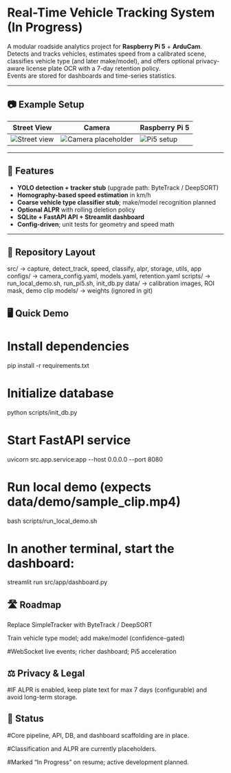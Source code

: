 # Real-Time Vehicle Tracking System (In Progress)

A modular roadside analytics project for **Raspberry Pi 5** + **ArduCam**.  
Detects and tracks vehicles, estimates speed from a calibrated scene, classifies vehicle type (and later make/model), and offers optional privacy-aware license plate OCR with a 7-day retention policy.  
Events are stored for dashboards and time-series statistics.

---

## 📷 Example Setup

| Street View | Camera | Raspberry Pi 5 |
|-------------|--------|----------------|
| ![Street view](https://github.com/user-attachments/assets/ff37e52f-da89-478d-9bde-f90f9941ab87) | ![Camera placeholder](https://github.com/user-attachments/assets/6d08bdfe-5148-44cd-b52b-36ef425a8678) | ![Pi5 setup](https://github.com/user-attachments/assets/8e94b32e-5664-4937-a104-27733ba844d5) |

---

## 🚀 Features

- **YOLO detection + tracker stub** (upgrade path: ByteTrack / DeepSORT)
- **Homography-based speed estimation** in km/h
- **Coarse vehicle type classifier stub**; make/model recognition planned
- **Optional ALPR** with rolling deletion policy
- **SQLite + FastAPI API + Streamlit dashboard**
- **Config-driven**; unit tests for geometry and speed math

---

## 📂 Repository Layout
src/        → capture, detect_track, speed, classify, alpr, storage, utils, app
configs/    → camera_config.yaml, models.yaml, retention.yaml
scripts/    → run_local_demo.sh, run_pi5.sh, init_db.py
data/       → calibration images, ROI mask, demo clip
models/     → weights (ignored in git)


## 🖥️ Quick Demo
# Install dependencies
pip install -r requirements.txt

# Initialize database
python scripts/init_db.py

# Start FastAPI service
uvicorn src.app.service:app --host 0.0.0.0 --port 8080

# Run local demo (expects data/demo/sample_clip.mp4)
bash scripts/run_local_demo.sh

# In another terminal, start the dashboard:
streamlit run src/app/dashboard.py

## 🛣️ Roadmap
Replace SimpleTracker with ByteTrack / DeepSORT

Train vehicle type model; add make/model (confidence-gated)

#WebSocket live events; richer dashboard; Pi5 acceleration

## ⚖️ Privacy & Legal

#IF ALPR is enabled, keep plate text for max 7 days (configurable) and avoid long-term storage.

## 📌 Status
#Core pipeline, API, DB, and dashboard scaffolding are in place.

#Classification and ALPR are currently placeholders.

#Marked “In Progress” on resume; active development planned.


